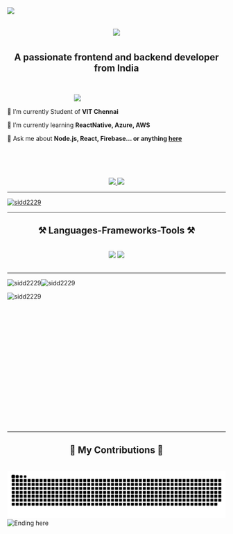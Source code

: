 <img align="left" src="https://visitor-badge.laobi.icu/badge?page_id=sidd2229.sidd2229" />

<h1 align="center">
    <img src="https://readme-typing-svg.herokuapp.com/?font=Righteous&size=35&center=true&vCenter=true&width=500&height=70&duration=2000&lines=Hi+There!+👋;+I'm+Siddharth+Rai!;" />
</h1>

<h2 align="center">A passionate frontend and backend developer from India</h2>

<br/>

<img align="right" width ="350" src="https://cdn.dribbble.com/users/1162077/screenshots/3848914/media/7ed7d5ca074b48b328150e5a231e8d1f.gif"/><br/>




<div align="left" display="">
 
 🔭 I’m currently Student of **VIT Chennai**
 
 🌱 I’m currently learning **ReactNative, Azure, AWS**

💬 Ask me about **Node.js, React, Firebase... or anything [here](https://github.com/sidd2229/sidd2229/issues)**
<br/><br/><br/><br/><br/>
 </div>

 <div align="center"> 
  <a href="mailto:siddharthrai2229@gmail.com">
    <img src="https://img.shields.io/badge/Gmail-333333?style=for-the-badge&logo=gmail&logoColor=red" />
  </a>
  <a href="https://linkedin.com/in/sidd2229/" target="_blank">
    <img src="https://img.shields.io/badge/LinkedIn-0077B5?style=for-the-badge&logo=linkedin&logoColor=white" target="_blank" />
  </a>
<!--   <a href="https://sidd2229.github.io" target="_blank">
     <img src="https://img.shields.io/badge/Portfolio-FF5722?style=for-the-badge&logo=todoist&logoColor=white" target="_blank" /> <!-- sqlite, safari, google-chrome are other good icon options 
  </a>-->
</div>

<hr/>
<p align="left"> <a href="https://github.com/ryo-ma/github-profile-trophy"><img src="https://github-profile-trophy.vercel.app/?username=sidd2229" alt="sidd2229" /></a> </p>
<hr/>

 
<h2 align="center">⚒️ Languages-Frameworks-Tools ⚒️</h2>
<br/>
<div align="center">
    <img src="https://skillicons.dev/icons?i=react,bootstrap,html,css,vscode,github,figma,tailwind,git,r" />
    <img src="https://skillicons.dev/icons?i=nodejs,python,javascript,typescript,express,firebase,mongodb,c,java,nextjs,mysql" /><br>
</div>

<br/>
<hr/>


<p><img align="left" src="https://github-readme-stats.vercel.app/api/top-langs?username=sidd2229&show_icons=true&locale=en&layout=compact" alt="sidd2229" /></p>

<p>&nbsp;
<img align="left" src="https://github-readme-stats.vercel.app/api?username=sidd2229&show_icons=true&locale=en" alt="sidd2229" /></p>

<p><img align="left" src="https://github-readme-streak-stats.herokuapp.com/?user=sidd2229&" alt="sidd2229" /></p>


<br/><br/><br/><br/><br/><br/><br/><br/><br/><br/><br/><br/><br/><br/><br/><br/><br/><br/>

<hr/>
<div align="center">
  <h2>🐍 My Contributions 🐍</h2>
  <br>
  <img alt="snake eating my contributions" src="https://raw.githubusercontent.com/salesp07/salesp07/output/github-contribution-grid-snake.svg" />
  
<br/>
</div>


 <img alt="Ending here" src="https://raw.githubusercontent.com/Trilokia/Trilokia/379277808c61ef204768a61bbc5d25bc7798ccf1/bottom_header.svg" />











